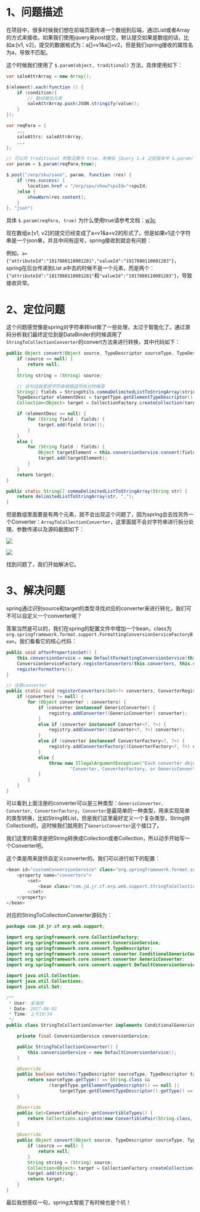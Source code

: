 # 1、问题描述

在项目中，很多时候我们想在前端页面传递一个数组到后端，通过List或者Array的方式来接收。如果我们使用jquery来post提交，默认提交如果是数组的话，比如a:[v1, v2]，提交的数据格式为：a[]=v1&a[]=v2，但是我们spring接收的属性名为a，导致不匹配。

这个时候我们使用了 `$.param(object, traditional)` 方法，具体使用如下：

```java
var saleAttrArray = new Array();

$(element).each(function () {
    if (condition){
        // 数组增加元素
        saleAttrArray.push(JSON.stringify(value));
    }
});

var reqPara = {
    ...
    saleAttrs: saleAttrArray,
    ...
};

// 可以将 traditional 参数设置为 true，来模拟 jQuery 1.4 之前版本中 $.param() 的行为
var param = $.param(reqPara,true);

$.post("/erp/sku/save", param, function (res) {
    if (res.success) {
        location.href = "/erp/spu/show?spuId="+spuId;
    }else {
        showWarn(res.content);
    }
}, "json")
```

具体 `$.param(reqPara, true)` 为什么使用true请参考文档：[w3c](http://www.w3school.com.cn/jquery/ajax_param.asp)

现在数组a:[v1, v2]的提交已经变成了a=v1&a=v2的形式了。但是如果v1这个字符串是一个json串，并且中间有逗号，spring接收到就会有问题：

例如，`a={"attributeId":"1817080110001281","valueId":"1917080110001283"}`，spring在后台传递到List<String> a中去的时候不是一个元素，而是两个：`{"attributeId":"1817080110001281"`和`"valueId":"1917080110001283"}`，导致接收异常。

# 2、定位问题

这个问题感觉像是spring对字符串转list做了一些处理，太过于智能化了。通过源码分析我们最终定位到是DataBinder的时候调用了`StringToCollectionConverter`的convert方法来进行转换，其中代码如下：

```java
public Object convert(Object source, TypeDescriptor sourceType, TypeDescriptor targetType) {
    if (source == null) {
        return null;
    }
    String string = (String) source;

    // 这句话就是把字符串根据逗号拆分的祸源
    String[] fields = StringUtils.commaDelimitedListToStringArray(string);
    TypeDescriptor elementDesc = targetType.getElementTypeDescriptor();
    Collection<Object> target = CollectionFactory.createCollection(targetType.getType(), fields.length);

    if (elementDesc == null) {
        for (String field : fields) {
            target.add(field.trim());
        }
    }
    else {
        for (String field : fields) {
            Object targetElement = this.conversionService.convert(field.trim(), sourceType, elementDesc);
            target.add(targetElement);
        }
    }
    return target;
}

public static String[] commaDelimitedListToStringArray(String str) {
    return delimitedListToStringArray(str, ",");
}
```

但是数组里面要是有两个元素，就不会出现这个问题了，因为spring会去找另外一个Converter：`ArrayToCollectionConverter`，这里面就不会对字符串进行拆分处理。参数传递以及源码截图如下：

![](../images/wq7.jpg)

![](../images/wq6.png)

找到问题了，我们开始解决它。

# 3、解决问题

spring通过识别source和target的类型寻找对应的converter来进行转化，我们可不可以自定义一个converter呢？

答案当然是可以的，我们在spring的配置文件中增加一个bean，class为`org.springframework.format.support.FormattingConversionServiceFactoryBean`，我们看看它的核心代码：

```java
public void afterPropertiesSet() {
    this.conversionService = new DefaultFormattingConversionService(this.embeddedValueResolver, this.registerDefaultFormatters);
    ConversionServiceFactory.registerConverters(this.converters, this.conversionService);
    registerFormatters();
}

// 注册converter
public static void registerConverters(Set<?> converters, ConverterRegistry registry) {
    if (converters != null) {
        for (Object converter : converters) {
            if (converter instanceof GenericConverter) {
                registry.addConverter((GenericConverter) converter);
            }
            else if (converter instanceof Converter<?, ?>) {
                registry.addConverter((Converter<?, ?>) converter);
            }
            else if (converter instanceof ConverterFactory<?, ?>) {
                registry.addConverterFactory((ConverterFactory<?, ?>) converter);
            }
            else {
                throw new IllegalArgumentException("Each converter object must implement one of the " +
                        "Converter, ConverterFactory, or GenericConverter interfaces");
            }
        }
    }
}
```

可以看到上面注册的converter可以是三种类型：`GenericConverter、Converter、ConverterFactory`，`Converter`是最简单的一种类型，用来实现简单的类型转换，比如String转List，但是我们这里最好定义一个复杂类型，String转Collection的，这时候我们就用到了`GenericConverter`这个接口了。

我们这里的需求是把String转换成Collection<Object>或者Collection<String>，所以动手开始写一个Converter吧。

这个类是用来提供自定义converter的。我们可以进行如下的配置：

```java
<bean id="customConversionService" class="org.springframework.format.support.FormattingConversionServiceFactoryBean">
    <property name="converters">
        <set>
            <bean class="com.jd.jr.cf.erp.web.support.StringToCollectionConverter"/>
        </set>
    </property>
</bean>
```

对应的StringToCollectionConverter源码为：

```java
package com.jd.jr.cf.erp.web.support;

import org.springframework.core.CollectionFactory;
import org.springframework.core.convert.ConversionService;
import org.springframework.core.convert.TypeDescriptor;
import org.springframework.core.convert.converter.ConditionalGenericConverter;
import org.springframework.core.convert.converter.GenericConverter;
import org.springframework.core.convert.support.DefaultConversionService;

import java.util.Collection;
import java.util.Collections;
import java.util.Set;

/**
 * User: 吴海旭
 * Date: 2017-08-02
 * Time: 上午10:54
 */
public class StringToCollectionConverter implements ConditionalGenericConverter {

	private final ConversionService conversionService;

	public StringToCollectionConverter() {
		this.conversionService = new DefaultConversionService();
	}

	@Override
	public boolean matches(TypeDescriptor sourceType, TypeDescriptor targetType) {
		return sourceType.getType() == String.class &&
				(targetType.getElementTypeDescriptor() == null ||
					targetType.getElementTypeDescriptor().getType() == String.class);
	}

	@Override
	public Set<ConvertiblePair> getConvertibleTypes() {
		return Collections.singleton(new ConvertiblePair(String.class, Collection.class));
	}

	@Override
	public Object convert(Object source, TypeDescriptor sourceType, TypeDescriptor targetType) {
		if (source == null) {
			return null;
		}
		String string = (String) source;
		Collection<Object> target = CollectionFactory.createCollection(targetType.getType(), 1);
		target.add(string);
		return target;
	}
}
```

最后我想感叹一句，spring太智能了有时候也是个坑！